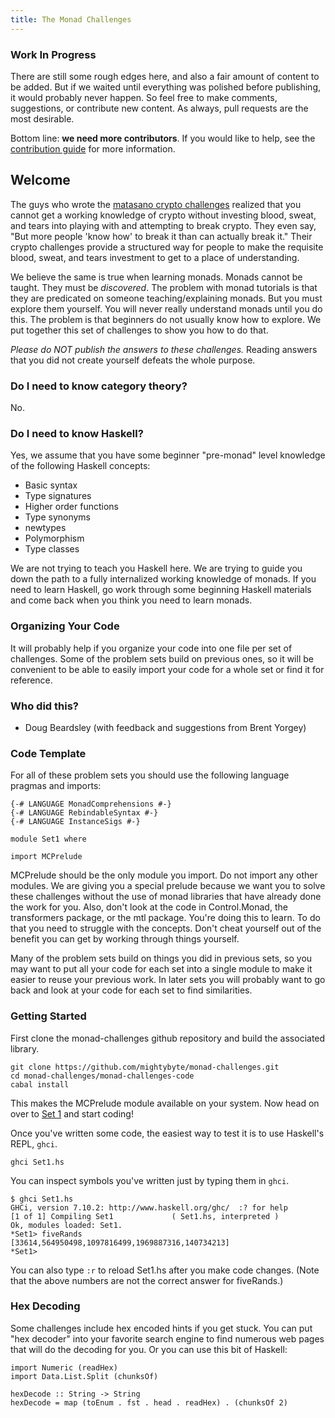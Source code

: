 ```yaml
---
title: The Monad Challenges
---
```


<div class="notice">

### Work In Progress

There are still some rough edges here, and also a fair amount of content to be
added. But if we waited until everything was polished before publishing, it
would probably never happen. So feel free to make comments, suggestions, or
contribute new content. As always, pull requests are the most desirable.

Bottom line: **we need more contributors**. If you would like to help, see the
[contribution
guide](https://github.com/mightybyte/monad-challenges/blob/gh-pages/README.md)
for more information.

</div>

## Welcome

The guys who wrote the [matasano crypto challenges](http://cryptopals.com/)
realized that you cannot get a working knowledge of crypto without investing
blood, sweat, and tears into playing with and attempting to break crypto.
They even say, "But more people 'know how' to break it than can actually break
it."  Their crypto challenges provide a structured way for people to make the
requisite blood, sweat, and tears investment to get to a place of
understanding.

We believe the same is true when learning monads.  Monads cannot be taught.
They must be _discovered_.  The problem with monad tutorials is that they are
predicated on someone teaching/explaining monads.  But you must explore them
yourself.  You will never really understand monads until you do this.  The
problem is that beginners do not usually know how to explore.  We put together
this set of challenges to show you how to do that.

_Please do NOT publish the answers to these challenges._  Reading answers that
you did not create yourself defeats the whole purpose.

### Do I need to know category theory?

No.

### Do I need to know Haskell?

Yes, we assume that you have some beginner "pre-monad" level knowledge of
the following Haskell concepts:

* Basic syntax
* Type signatures
* Higher order functions
* Type synonyms
* newtypes
* Polymorphism
* Type classes

We are not trying to teach you Haskell here. We are trying to guide you down the
path to a fully internalized working knowledge of monads. If you need to learn
Haskell, go work through some beginning Haskell materials and come back when you
think you need to learn monads.

### Organizing Your Code

It will probably help if you organize your code into one file per set of
challenges.  Some of the problem sets build on previous ones, so it will be
convenient to be able to easily import your code for a whole set or find it
for reference.

### Who did this?

* Doug Beardsley (with feedback and suggestions from Brent Yorgey)

### Code Template

For all of these problem sets you should use the following language pragmas
and imports:

    {-# LANGUAGE MonadComprehensions #-}
    {-# LANGUAGE RebindableSyntax #-}
    {-# LANGUAGE InstanceSigs #-}

    module Set1 where

    import MCPrelude

MCPrelude should be the only module you import.  Do not import any other
modules.  We are giving you a special prelude because we want you to solve
these challenges without the use of monad libraries that have already done the
work for you.  Also, don't look at the code in Control.Monad, the transformers
package, or the mtl package.  You're doing this to learn.  To do that you need
to struggle with the concepts.  Don't cheat yourself out of the benefit you
can get by working through things yourself.

Many of the problem sets build on things you did in previous sets, so you may
want to put all your code for each set into a single module to make it easier
to reuse your previous work.  In later sets you will probably want to go back
and look at your code for each set to find similarities.

### Getting Started

First clone the monad-challenges github repository and build the associated
library.

    git clone https://github.com/mightybyte/monad-challenges.git
    cd monad-challenges/monad-challenges-code
    cabal install

This makes the MCPrelude module available on your system. Now head on over to
[Set 1](pages/set1.html) and start coding!

Once you've written some code, the easiest way to test it is to use Haskell's
REPL, `ghci`.

    ghci Set1.hs

You can inspect symbols you've written just by typing them in `ghci`.

    $ ghci Set1.hs
    GHCi, version 7.10.2: http://www.haskell.org/ghc/  :? for help
    [1 of 1] Compiling Set1             ( Set1.hs, interpreted )
    Ok, modules loaded: Set1.
    *Set1> fiveRands
    [33614,564950498,1097816499,1969887316,140734213]
    *Set1>

You can also type `:r` to reload Set1.hs after you make code changes.
(Note that the above numbers are not the correct answer for fiveRands.)

### Hex Decoding

Some challenges include hex encoded hints if you get stuck.  You can put "hex
decoder" into your favorite search engine to find numerous web pages that will
do the decoding for you.  Or you can use this bit of Haskell:

    import Numeric (readHex)
    import Data.List.Split (chunksOf)

    hexDecode :: String -> String
    hexDecode = map (toEnum . fst . head . readHex) . (chunksOf 2)
